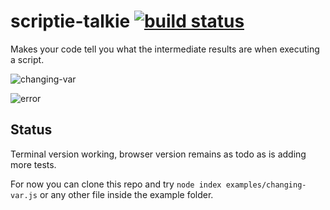 # scriptie-talkie [![build status](https://secure.travis-ci.org/thlorenz/scriptie-talkie.png)](http://travis-ci.org/thlorenz/scriptie-talkie)

Makes your code tell you what the intermediate results are when executing a script.

![changing-var](https://raw.github.com/thlorenz/scriptie-talkie/master/assets/changing-var.png)

![error](https://raw.github.com/thlorenz/scriptie-talkie/master/assets/error.png)

## Status

Terminal version working, browser version remains as todo as is adding more tests.

For now you can clone this repo and try `node index examples/changing-var.js` or any other file inside the example
folder.

